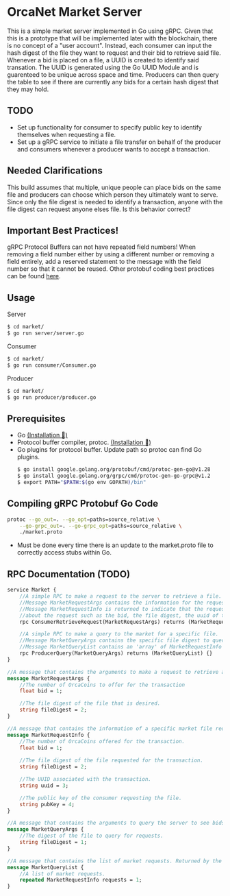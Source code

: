 # OrcaNet Market Server 
This is a simple market server implemented in Go using gRPC.
Given that this is a prototype that will be implemented later with the blockchain, there is no
concept of a "user account". Instead, each consumer can input the hash digest of the file they want to request and their bid to retrieve said file. Whenever a bid is placed on a file, a UUID is created to identify said transation. The UUID is generated using the Go UUID Module and is guarenteed to be unique across space and time. Producers can then query the table to see if there are currently any bids for a certain hash digest that they may hold. 

## TODO 
- Set up functionality for consumer to specify public key to identify themselves when requesting a file.
- Set up a gRPC service to initiate a file transfer on behalf of the producer and consumers whenever a producer wants to accept a transaction. 

## Needed Clarifications
This build assumes that multiple, unique people can place bids on the same file and producers can choose which person they ultimately want to serve. Since only the file digest is needed to identify a transaction, anyone with the file digest can request anyone elses file. Is this behavior correct? 

## Important Best Practices!
gRPC Protocol Buffers can not have repeated field numbers! When removing a field number either by using a different number or removing a field entirely, add a reserved statement to the message with the field number
so that it cannot be reused. Other protobuf coding best practices can be found [here](https://protobuf.dev/programming-guides/dos-donts/).

## Usage
Server
```bash
$ cd market/
$ go run server/server.go
```

Consumer
```bash
$ cd market/
$ go run consumer/Consumer.go
```

Producer
```bash
$ cd market/
$ go run producer/producer.go
```

## Prerequisites
+ Go [(Installation 📎)](https://go.dev/doc/install)
+ Protocol buffer compiler, protoc. [(Installation 📎)](https://grpc.io/docs/protoc-installation/)
+ Go plugins for protocol buffer. Update path so protoc can find Go plugins.
    ```bash
    $ go install google.golang.org/protobuf/cmd/protoc-gen-go@v1.28
    $ go install google.golang.org/grpc/cmd/protoc-gen-go-grpc@v1.2
    $ export PATH="$PATH:$(go env GOPATH)/bin"
    ```

## Compiling gRPC Protobuf Go Code
```bash
protoc --go_out=. --go_opt=paths=source_relative \
    --go-grpc_out=. --go-grpc_opt=paths=source_relative \
    ./market.proto
```
- Must be done every time there is an update to the market.proto file to correctly access stubs within Go.

## RPC Documentation (TODO)
```protobuf
service Market {
    //A simple RPC to make a request to the server to retrieve a file.
    //Message MarketRequestArgs contains the information for the request.
    //Message MarketRequestInfo is returned to indicate that the request was received and contains information
    //about the request such as the bid, the file digest, the uuid of the transaction, and the public key of the requesting person.
    rpc ConsumerRetrieveRequest(MarketRequestArgs) returns (MarketRequestInfo) {}

    //A simple RPC to make a query to the market for a specific file. 
    //Message MarketQueryArgs contains the specific file digest to query. 
    //Message MarketQueryList contains an 'array' of MarketRequestInfo messages which are the current requests.
    rpc ProducerQuery(MarketQueryArgs) returns (MarketQueryList) {}
}

//A message that contains the arguments to make a request to retrieve a file. 
message MarketRequestArgs {
    //The number of OrcaCoins to offer for the transaction
    float bid = 1;

    //The file digest of the file that is desired.
    string fileDigest = 2;
}

//A message that contains the information of a specific market file request. Returned by the ConsumerRetrieveRequest rpc.
message MarketRequestInfo {
    //The number of OrcaCoins offered for the transaction.
    float bid = 1;
    
    //The file digest of the file requested for the transaction.
    string fileDigest = 2;

    //The UUID associated with the transaction.
    string uuid = 3;

    //The public key of the consumer requesting the file. 
    string pubKey = 4;
}

//A message that contains the arguments to query the server to see bids for a specific file. 
message MarketQueryArgs {
    //The digest of the file to query for requests. 
    string fileDigest = 1;
}

//A message that contains the list of market requests. Returned by the ProducerQuery rpc. 
message MarketQueryList {
    //A list of market requests.
    repeated MarketRequestInfo requests = 1;
}
```

